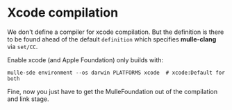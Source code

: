 # Xcode compilation

We don't define a compiler for xcode compilation. But the definition is
there to be found ahead of the default `definition` which specifies
**mulle-clang** via `set/CC`.

Enable xcode (and Apple Foundation) only builds with:

```
mulle-sde environment --os darwin PLATFORMS xcode  # xcode:Default for both
```

Fine, now you just have to get the MulleFoundation out of the compilation
and link stage.


